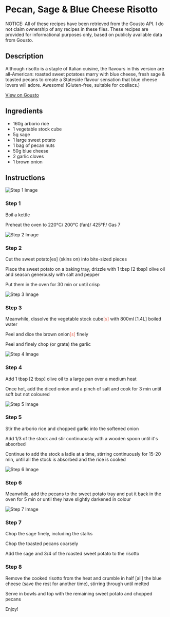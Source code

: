 # Pecan, Sage & Blue Cheese Risotto

NOTICE: All of these recipes have been retrieved from the Gousto API. I do not claim ownership of any recipes in these files. These recipes are provided for informational purposes only, based on publicly available data from Gousto.

## Description

Although risotto is a staple of Italian cuisine, the flavours in this version are all-American: roasted sweet potatoes marry with blue cheese, fresh sage & toasted pecans to create a Stateside flavour sensation that blue cheese lovers will adore. Awesome! (Gluten-free, suitable for coeliacs.)

[View on Gousto](https://www.gousto.co.uk/recipes/cookbook/pecan-sage-blue-cheese-risotto)

## Ingredients

- 160g arborio rice
- 1 vegetable stock cube
- 5g sage
- 1 large sweet potato
- 1 bag of pecan nuts
- 50g blue cheese 
- 2 garlic cloves
- 1 brown onion

## Instructions

![Step 1 Image](https://production-media.gousto.co.uk/cms/recipe-step-image/283.step-1-x200.jpg)

### Step 1

Boil a kettle


Preheat the oven to 220°C/ 200°C (fan)/ 425°F/ Gas 7

![Step 2 Image](https://production-media.gousto.co.uk/cms/recipe-step-image/283.step-2-x200.jpg)

### Step 2

Cut the sweet <span class="text-highlight">potato<span class="text-danger">[es]</span></span><span class="text-highlight"> (</span>skins on) into bite-sized pieces


Place the sweet potato on a baking tray, drizzle with <span class="text-highlight">1 tbsp <span class="text-danger">[2 tbsp] </span></span>olive oil and season generously with salt and pepper


Put them in the oven for 30 min or until crisp

![Step 3 Image](https://production-media.gousto.co.uk/cms/recipe-step-image/283.step-3-x200.jpg)

### Step 3

Meanwhile, dissolve the vegetable stock cube<span style="color:#e86754;">[s]</span> with 800ml <span class="text-danger">[1.4L]</span> boiled water


Peel and dice the brown onion<span style="color:#e86754;">[s]</span> finely


Peel and finely chop (or grate) the garlic

![Step 4 Image](https://production-media.gousto.co.uk/cms/recipe-step-image/283.step-4-x200.jpg)

### Step 4

Add <span class="text-highlight">1 tbsp <span class="text-danger">[2 tbsp]</span></span> olive oil to a large pan over a medium heat


Once hot, add the diced onion and a pinch of salt and cook for 3 min until soft but not coloured

![Step 5 Image](https://production-media.gousto.co.uk/cms/recipe-step-image/283.step-5-x200.jpg)

### Step 5

Stir the arborio rice and chopped garlic into the softened onion 


Add <span class="text-highlight">1/3 </span>of the stock and stir continuously with a wooden spoon until it's absorbed


Continue to add the stock a ladle at a time, stirring continuously for 15-20 min, until all the stock is absorbed and the rice is cooked

![Step 6 Image](https://production-media.gousto.co.uk/cms/recipe-step-image/283.step-6-x200.jpg)

### Step 6

Meanwhile, add the pecans to the sweet potato tray and put it back in the oven for 5 min or until they have slightly darkened in colour

![Step 7 Image](https://production-media.gousto.co.uk/cms/recipe-step-image/283.step-7-x200.jpg)

### Step 7

Chop the sage finely, including the stalks


Chop the toasted pecans coarsely


Add the sage and <span class="text-highlight">3/4</span> of the roasted sweet potato to the risotto

### Step 8

Remove the <span class="text-highlight">cooked</span> risotto from the heat and crumble in <span class="text-highlight">half</span><span class="text-danger"> [all]</span> the blue cheese <span class="text-highlight">(save the rest for another time)</span>, stirring through until melted


Serve in bowls and top with the remaining sweet potato and chopped pecans


Enjoy!


